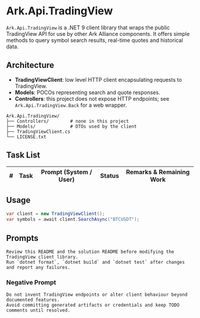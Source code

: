 # Ark.Api.TradingView

`Ark.Api.TradingView` is a .NET 9 client library that wraps the public TradingView API for use by other Ark Alliance components. It offers simple methods to query symbol search results, real-time quotes and historical data.

## Architecture

- **TradingViewClient**: low level HTTP client encapsulating requests to TradingView.
- **Models**: POCOs representing search and quote responses.
- **Controllers**: this project does not expose HTTP endpoints; see `Ark.Api.TradingView.Back` for a web wrapper.

```
Ark.Api.TradingView/
├── Controllers/        # none in this project
├── Models/             # DTOs used by the client
├── TradingViewClient.cs
└── LICENSE.txt
```

## Task List
| # | Task | Prompt (System / User) | Status | Remarks & Remaining Work |
|---|------|-----------------------|--------|-------------------------|

## Usage

```csharp
var client = new TradingViewClient();
var symbols = await client.SearchAsync("BTCUSDT");
```

##  Prompts
```
Review this README and the solution README before modifying the TradingView client library.
Run `dotnet format`, `dotnet build` and `dotnet test` after changes and report any failures.
```

###  Negative Prompt
```
Do not invent TradingView endpoints or alter client behaviour beyond documented features.
Avoid committing generated artifacts or credentials and keep TODO comments until resolved.
```
